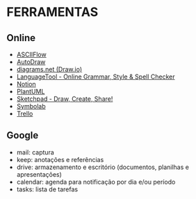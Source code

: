 # FERRAMENTAS

## Online

* [ASCIIFlow](https://asciiflow.com/ "ASCIIFlow")
* [AutoDraw](https://www.autodraw.com/ "AutoDraw")
* [diagrams.net (Draw.io)](https://app.diagrams.net/ "diagrams.net")
* [LanguageTool - Online Grammar, Style & Spell Checker](https://languagetool.org/ "LanguageTool - Online Grammar, Style & Spell Checker")
* [Notion](https://www.notion.so/ "Notion")
* [PlantUML](https://plantuml.com/ "PlantUML")
* [Sketchpad - Draw, Create, Share!](https://sketch.io/sketchpad/ "Sketchpad - Draw, Create, Share!")
* [Symbolab](https://symbolab.com/ "Symbolab")
* [Trello](https://trello.com/ "Trello")

## Google

* mail: captura
* keep: anotações e referências
* drive: armazenamento e escritório (documentos, planilhas e apresentações)
* calendar: agenda para notificação por dia e/ou período
* tasks: lista de tarefas

